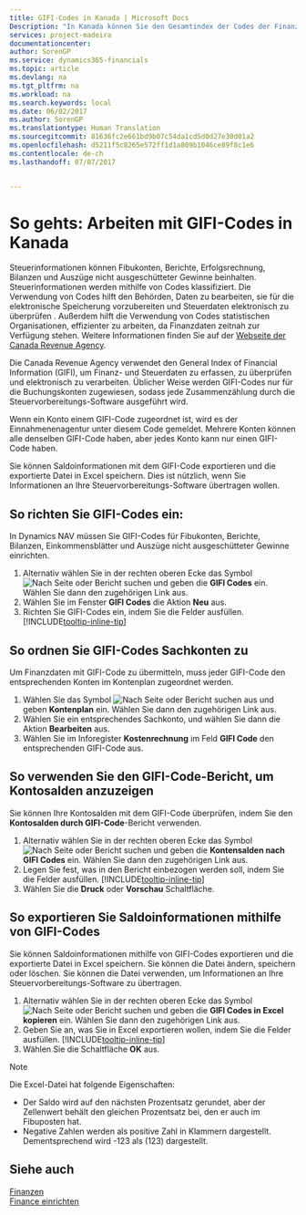 ```yaml
---
title: GIFI-Codes in Kanada | Microsoft Docs
Description: "In Kanada können Sie den Gesamtindex der Codes der Finanzdaten (GIFI) einrichten und diese den Sachkonten zuweisen"
services: project-madeira
documentationcenter: 
author: SorenGP
ms.service: dynamics365-financials
ms.topic: article
ms.devlang: na
ms.tgt_pltfrm: na
ms.workload: na
ms.search.keywords: local
ms.date: 06/02/2017
ms.author: SorenGP
ms.translationtype: Human Translation
ms.sourcegitcommit: 81636fc2e661bd9b07c54da1cd5d0d27e30d01a2
ms.openlocfilehash: d5211f5c8265e572ff1d1a809b1046ce89f8c1e6
ms.contentlocale: de-ch
ms.lasthandoff: 07/07/2017


---
```

# <a name="how-to-work-with-gifi-codes-in-canada"></a>So gehts: Arbeiten mit GIFI-Codes in Kanada
Steuerinformationen können Fibukonten, Berichte, Erfolgsrechnung, Bilanzen und Auszüge nicht ausgeschütteter Gewinne beinhalten. Steuerinformationen werden mithilfe von Codes klassifiziert. Die Verwendung von Codes hilft den Behörden, Daten zu bearbeiten, sie für die elektronische Speicherung vorzubereiten und Steuerdaten elektronisch zu überprüfen . Außerdem hilft die Verwendung von Codes statistischen Organisationen, effizienter zu arbeiten, da Finanzdaten zeitnah zur Verfügung stehen. Weitere Informationen finden Sie auf der [Webseite der Canada Revenue Agency](http://www.cra-arc.gc.ca/).

Die Canada Revenue Agency verwendet den General Index of Financial Information (GIFI), um Finanz- und Steuerdaten zu erfassen, zu überprüfen und elektronisch zu verarbeiten. Üblicher Weise werden GIFI-Codes nur für die Buchungskonten zugewiesen, sodass jede Zusammenzählung durch die Steuervorbereitungs-Software ausgeführt wird.

Wenn ein Konto einem GIFI-Code zugeordnet ist, wird es der Einnahmenenagentur unter diesem Code gemeldet. Mehrere Konten können alle denselben GIFI-Code haben, aber jedes Konto kann nur einen GIFI-Code haben.

Sie können Saldoinformationen mit dem GIFI-Code exportieren und die exportierte Datei in Excel speichern. Dies ist nützlich, wenn Sie Informationen an Ihre Steuervorbereitungs-Software übertragen wollen.

## <a name="to-set-up-gifi-codes"></a>So richten Sie GIFI-Codes ein:
In Dynamics NAV müssen Sie GIFI-Codes für Fibukonten, Berichte, Bilanzen, Einkommensblätter und Auszüge nicht ausgeschütteter Gewinne einrichten.

1. Alternativ wählen Sie in der rechten oberen Ecke das Symbol ![Nach Seite oder Bericht suchen](media/ui-search/search_small.png "Nach Seite oder Bericht suchen") und geben die **GIFI Codes** ein. Wählen Sie dann den zugehörigen Link aus.
2. Wählen Sie im Fenster **GIFI Codes** die Aktion **Neu** aus.
3. Richten Sie GIFI-Codes ein, indem Sie die Felder ausfüllen. [!INCLUDE[tooltip-inline-tip](includes/tooltip-inline-tip_md.md)]

## <a name="to-associate-gifi-codes-with-gl-accounts"></a>So ordnen Sie GIFI-Codes Sachkonten zu
Um Finanzdaten mit GIFI-Code zu übermitteln, muss jeder GIFI-Code den entsprechenden Konten im Kontenplan zugeordnet werden.

1. Wählen Sie das Symbol ![Nach Seite oder Bericht suchen](media/ui-search/search_small.png "Nach Seite oder Bericht suchen") aus und geben **Kontenplan** ein. Wählen Sie dann den zugehörigen Link aus.
2. Wählen Sie ein entsprechendes Sachkonto, und wählen Sie dann die Aktion **Bearbeiten** aus.
3. Wählen Sie im Inforegister **Kostenrechnung** im Feld **GIFI Code** den entsprechenden GIFI-Code aus.

## <a name="to-view-account-balances-using-the-gifi-code-report"></a>So verwenden Sie den GIFI-Code-Bericht, um Kontosalden anzuzeigen
Sie können Ihre Kontosalden mit dem GIFI-Code überprüfen, indem Sie den **Kontosalden durch GIFI-Code**-Bericht verwenden.

1. Alternativ wählen Sie in der rechten oberen Ecke das Symbol ![Nach Seite oder Bericht suchen](media/ui-search/search_small.png "Nach Seite oder Bericht suchen") und geben die **Kontensalden nach GIFI Codes** ein. Wählen Sie dann den zugehörigen Link aus.
2. Legen Sie fest, was in den Bericht einbezogen werden soll, indem Sie die Felder ausfüllen. [!INCLUDE[tooltip-inline-tip](includes/tooltip-inline-tip_md.md)]
3. Wählen Sie die **Druck** oder **Vorschau** Schaltfläche.

## <a name="to-export-balance-information-using-gifi-codes"></a>So exportieren Sie Saldoinformationen mithilfe von GIFI-Codes
Sie können Saldoinformationen mithilfe von GIFI-Codes exportieren und die exportierte Datei in Excel speichern. Sie können die Datei ändern, speichern oder löschen. Sie können die Datei verwenden, um Informationen an Ihre Steuervorbereitungs-Software zu übertragen.

1. Alternativ wählen Sie in der rechten oberen Ecke das Symbol ![Nach Seite oder Bericht suchen](media/ui-search/search_small.png "Nach Seite oder Bericht suchen") und geben die **GIFI Codes in Excel kopieren** ein. Wählen Sie dann den zugehörigen Link aus.
2. Geben Sie an, was Sie in Excel exportieren wollen, indem Sie die Felder ausfüllen. [!INCLUDE[tooltip-inline-tip](includes/tooltip-inline-tip_md.md)]
3. Wählen Sie die Schaltfläche **OK** aus.

> [!NOTE]  
>   Die Excel-Datei hat folgende Eigenschaften:

* Der Saldo wird auf den nächsten Prozentsatz gerundet, aber der Zellenwert behält den gleichen Prozentsatz bei, den er auch im Fibuposten hat.
* Negative Zahlen werden als positive Zahl in Klammern dargestellt. Dementsprechend wird -123 als (123) dargestellt.

## <a name="see-also"></a>Siehe auch
[Finanzen](finance.md)   
[Finance einrichten](finance-setup-finance.md)

